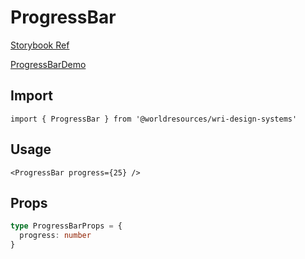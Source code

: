 # ProgressBar

[Storybook Ref](https://wri.github.io/wri-design-systems/?path=/docs/status-progress-bar--docs)

[ProgressBarDemo](https://github.com/wri/wri-design-systems/blob/main/src/components/Status/ProgressBar/ProgressBarDemo.tsx)

## Import

```tsx
import { ProgressBar } from '@worldresources/wri-design-systems'
```

## Usage

```tsx
<ProgressBar progress={25} />
```

## Props

```ts
type ProgressBarProps = {
  progress: number
}
```
